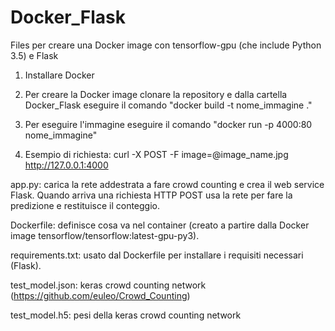 # Docker_Flask
Files per creare una Docker image con tensorflow-gpu (che include Python 3.5) e Flask

1) Installare Docker

2) Per creare la Docker image clonare la repository e dalla cartella Docker_Flask eseguire il comando "docker build -t nome_immagine ."

3) Per eseguire l'immagine eseguire il comando "docker run -p 4000:80 nome_immagine"

4) Esempio di richiesta: curl -X POST -F image=@image_name.jpg http://127.0.0.1:4000

app.py: carica la rete addestrata a fare crowd counting e crea il web service Flask. Quando arriva una richiesta HTTP POST usa la rete per fare la predizione e restituisce il conteggio.

Dockerfile: definisce cosa va nel container (creato a partire dalla Docker image tensorflow/tensorflow:latest-gpu-py3).

requirements.txt: usato dal Dockerfile per installare i requisiti necessari (Flask).

test_model.json: keras crowd counting network (https://github.com/euleo/Crowd_Counting)

test_model.h5: pesi della keras crowd counting network
